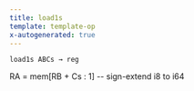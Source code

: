 ```yaml
---
title: load1s
template: template-op
x-autogenerated: true
---
```


`load1s ABCs → reg`

RA = mem[RB + Cs : 1] -- sign-extend i8 to i64
